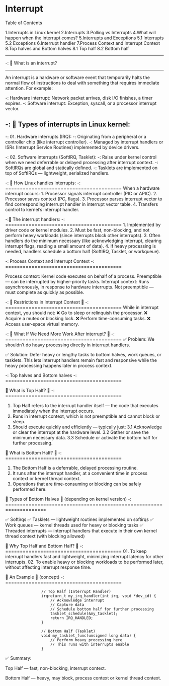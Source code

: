 Interrupt
====================


Table of Contents

1.Interrupts in Linux kernel
2.Interrupts
3.Polling vs Interrupts
4.What will happen when the interrupt comes?
5.Interrupts and Exceptions
    5.1 Interrupts
    5.2 Exceptions
6.Interrupt handler
7.Process Context and Interrupt Context
8.Top halves and Bottom halves
    8.1 Top half
    8.2 Bottom half

-----------------------------------------------------------------

-: 🔹 What is an interrupt?
*************************************
An interrupt is a hardware or software event that temporarily halts the normal flow of instructions to deal with something that requires immediate attention.
For example:

-:  Hardware interrupt: Network packet arrives, disk I/O finishes, a timer expires.
-:  Software interrupt: Exception, syscall, or a processor interrupt vector.


-: 🔹 Types of interrupts in Linux kernel:
-----------------------------------------------------
-:  01. Hardware interrupts (IRQ):
    -: Originating from a peripheral or a controller chip (like interrupt controller).
    -: Managed by interrupt handlers or ISRs (Interrupt Service Routines) implemented by device drivers.

-:  02. Software interrupts (SoftIRQ, Tasklet):
    -: Raise under kernel control when we need deferrable or delayed processing after interrupt context.
    -: SoftIRQs are global and statically defined.
    -: Tasklets are implemented on top of SoftIRQs — lightweight, serialized handlers.

-: 🔹 How Linux handles interrupts:
-: ========================================
When a hardware interrupt occurs:
    1. Processor signals interrupt controller (PIC or APIC).
    2. Processor saves context (PC, flags).
    3. Processor parses interrupt vector to find corresponding interrupt handler in interrupt vector table.
    4. Transfers control to kernel’s interrupt handler.

-:🔹 The interrupt handlers:
-: ========================================
    1. Implemented by driver code or kernel modules.
    2. Must be fast, non-blocking, and not perform heavy workloads (since interrupts block other interrupts).
    3. Often handlers do the minimum necessary (like acknowledging interrupt, clearing interrupt flags, reading a small amount of data).
    4. If heavy processing is needed, handlers schedule a bottom half (SoftIRQ, Tasklet, or workqueue).

-: Process Context and Interrupt Context
-: ========================================

Process context:
    Kernel code executes on behalf of a process.
    Preemptible — can be interrupted by higher-priority tasks.
Interrupt context:
    Runs asynchronously, in response to hardware interrupts.
    Not preemptible — must complete as quickly as possible.

-: 🔹 Restrictions in Interrupt Context 🔹
-: ========================================
While in interrupt context, you should not:
    ❌ Go to sleep or relinquish the processor.
    ❌ Acquire a mutex or blocking lock.
    ❌ Perform time-consuming tasks.
    ❌ Access user-space virtual memory.

-: 🔹 What If We Need More Work After interrupt? 🔹
-: ========================================
✅ Problem: We shouldn’t do heavy processing directly in interrupt handlers.

✅ Solution: Defer heavy or lengthy tasks to bottom halves, work queues, or tasklets.
             This lets interrupt handlers remain fast and responsive while the heavy 
             processing happens later in process context.

-:  Top halves and Bottom halves
-: ========================================

🔹 What is Top Half? 🔹
-: ========================================
1. Top Half refers to the interrupt handler itself — the code that executes immediately 
   when the interrupt occurs.
2. Runs in interrupt context, which is not preemptible and cannot block or sleep.
3. Should execute quickly and efficiently — typically just:
    3.1 Acknowledge or clear the interrupt at the hardware level.
    3.2 Gather or save the minimum necessary data.
    3.3 Schedule or activate the bottom half for further processing.

🔹 What is Bottom Half? 🔹
-: ========================================
1. The Bottom Half is a deferrable, delayed processing routine.
2. It runs after the interrupt handler, at a convenient time in process context or kernel thread context.
3. Operations that are time-consuming or blocking can be safely performed here.

🔹 Types of Bottom Halves 🔹 (depending on kernel version)
-: ====================================================================

✅ Softirqs
✅ Tasklets — lightweight routines implemented on softirqs
✅ Work queues — kernel threads used for heavy or blocking tasks
✅ Threaded interrupts — interrupt handlers that execute in their own kernel thread context 
    (with blocking allowed)

🔹 Why Top Half and Bottom Half? 🔹
-: ========================================
    01. To keep interrupt handlers fast and lightweight, minimizing interrupt latency for other interrupts.
    02. To enable heavy or blocking workloads to be performed later, without affecting interrupt response time.

🔹 An Example 🔹 (concept)
-: ========================================

                    // Top Half (Interrupt Handler)
                    irqreturn_t my_irq_handler(int irq, void *dev_id) {
                        // Acknowledge interrupt
                        // Capture data
                        // Schedule bottom half for further processing
                        tasklet_schedule(&my_tasklet);
                        return IRQ_HANDLED;
                    }

                    // Bottom Half (Tasklet)
                    void my_tasklet_func(unsigned long data) {
                        // Perform heavy processing here
                        // This runs with interrupts enable
                    }

✅ Summary:

Top Half — fast, non-blocking, interrupt context.

Bottom Half — heavy, may block, process context or kernel thread context.
